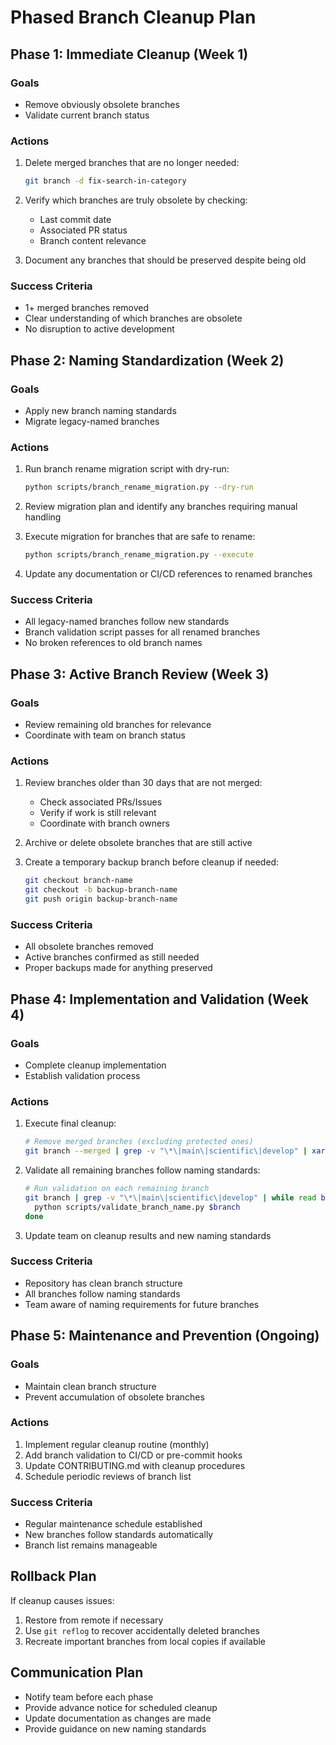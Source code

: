 # Phased Branch Cleanup Plan

## Phase 1: Immediate Cleanup (Week 1)
### Goals
- Remove obviously obsolete branches
- Validate current branch status

### Actions
1. Delete merged branches that are no longer needed:
   ```bash
   git branch -d fix-search-in-category
   ```

2. Verify which branches are truly obsolete by checking:
   - Last commit date
   - Associated PR status
   - Branch content relevance

3. Document any branches that should be preserved despite being old

### Success Criteria
- 1+ merged branches removed
- Clear understanding of which branches are obsolete
- No disruption to active development

## Phase 2: Naming Standardization (Week 2)
### Goals
- Apply new branch naming standards
- Migrate legacy-named branches

### Actions
1. Run branch rename migration script with dry-run:
   ```bash
   python scripts/branch_rename_migration.py --dry-run
   ```

2. Review migration plan and identify any branches requiring manual handling

3. Execute migration for branches that are safe to rename:
   ```bash
   python scripts/branch_rename_migration.py --execute
   ```

4. Update any documentation or CI/CD references to renamed branches

### Success Criteria
- All legacy-named branches follow new standards
- Branch validation script passes for all renamed branches
- No broken references to old branch names

## Phase 3: Active Branch Review (Week 3)
### Goals
- Review remaining old branches for relevance
- Coordinate with team on branch status

### Actions
1. Review branches older than 30 days that are not merged:
   - Check associated PRs/Issues
   - Verify if work is still relevant
   - Coordinate with branch owners

2. Archive or delete obsolete branches that are still active

3. Create a temporary backup branch before cleanup if needed:
   ```bash
   git checkout branch-name
   git checkout -b backup-branch-name
   git push origin backup-branch-name
   ```

### Success Criteria
- All obsolete branches removed
- Active branches confirmed as still needed
- Proper backups made for anything preserved

## Phase 4: Implementation and Validation (Week 4)
### Goals
- Complete cleanup implementation
- Establish validation process

### Actions
1. Execute final cleanup:
   ```bash
   # Remove merged branches (excluding protected ones)
   git branch --merged | grep -v "\*\|main\|scientific\|develop" | xargs -n 1 git branch -d
   ```

2. Validate all remaining branches follow naming standards:
   ```bash
   # Run validation on each remaining branch
   git branch | grep -v "\*\|main\|scientific\|develop" | while read branch; do
     python scripts/validate_branch_name.py $branch
   done
   ```

3. Update team on cleanup results and new naming standards

### Success Criteria
- Repository has clean branch structure
- All branches follow naming standards
- Team aware of naming requirements for future branches

## Phase 5: Maintenance and Prevention (Ongoing)
### Goals
- Maintain clean branch structure
- Prevent accumulation of obsolete branches

### Actions
1. Implement regular cleanup routine (monthly)
2. Add branch validation to CI/CD or pre-commit hooks
3. Update CONTRIBUTING.md with cleanup procedures
4. Schedule periodic reviews of branch list

### Success Criteria
- Regular maintenance schedule established
- New branches follow standards automatically
- Branch list remains manageable

## Rollback Plan
If cleanup causes issues:
1. Restore from remote if necessary
2. Use `git reflog` to recover accidentally deleted branches
3. Recreate important branches from local copies if available

## Communication Plan
- Notify team before each phase
- Provide advance notice for scheduled cleanup
- Update documentation as changes are made
- Provide guidance on new naming standards